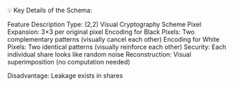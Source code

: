 💡 Key Details of the Schema:

Feature	Description
Type:	(2,2) Visual Cryptography Scheme
Pixel Expansion:	3×3 per original pixel
Encoding for Black Pixels:	Two complementary patterns (visually cancel each other)
Encoding for White Pixels:	Two identical patterns (visually reinforce each other)
Security:	Each individual share looks like random noise
Reconstruction:	Visual superimposition (no computation needed)

Disadvantage: Leakage exists in shares

